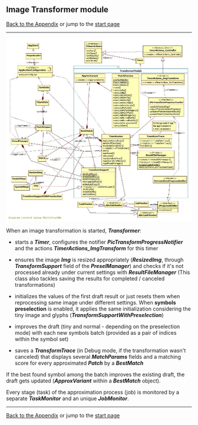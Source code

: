 ## Image Transformer module

[Back to the Appendix](../appendix.md) or jump to the [start page](../../../../ReadMe.md)

-------

![](TransformerRelated_classes.jpg)<br>

When an image transformation is started, ***Transformer***:

- starts a ***Timer***, configures the notifier ***PicTransformProgressNotifier*** and the actions ***TimerActions_ImgTransform*** for this timer

- ensures the image ***Img*** is resized appropriately (***ResizedImg***, through ***TransformSupport*** field of the ***PreselManager***) and checks if it&#39;s not processed already under current settings with ***ResultFileManager*** (This class also tackles saving the results for completed / canceled transformations)

- initializes the values of the first draft result or just resets them when reprocessing same image under different settings. When **symbols preselection** is enabled, it applies the same initialization considering the tiny image and glyphs (***TransformSupportWithPreselection***)

- improves the draft (tiny and normal - depending on the preselection mode) with each new symbols batch (provided as a pair of indices within the symbol set)

- saves a ***TransformTrace*** (in Debug mode, if the transformation wasn&#39;t canceled) that displays several ***MatchParams*** fields and a matching score for every approximated ***Patch*** by a ***BestMatch***

If the best found symbol among the batch improves the existing draft, the draft gets updated (***ApproxVariant*** within a ***BestMatch*** object).<br>

Every stage (task) of the approximation process (job) is monitored by a separate ***TaskMonitor*** and an unique ***JobMonitor***.<br>

-------

[Back to the Appendix](../appendix.md) or jump to the [start page](../../../../ReadMe.md)
